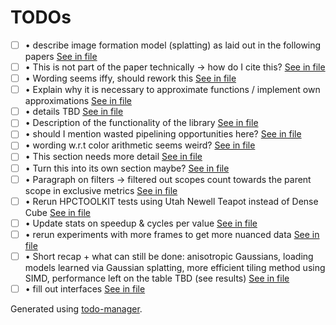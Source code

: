 # TODOs
<!---@TODO-List-Start--->
- [ ] • describe image formation model (splatting) as laid out in the following papers [See in file](main.tex#L161)
- [ ] • This is not part of the paper technically -> how do I cite this? [See in file](main.tex#L183)
- [ ] • Wording seems iffy, should rework this [See in file](main.tex#L184)
- [ ] • Explain why it is necessary to approximate functions / implement own approximations [See in file](main.tex#L481)
- [ ] • details TBD [See in file](main.tex#L621)
- [ ] • Description of the functionality of the library [See in file](main.tex#L708)
- [ ] • should I mention wasted pipelining opportunities here? [See in file](main.tex#L793)
- [ ] • wording w.r.t color arithmetic seems weird? [See in file](main.tex#L1130)
- [ ] • This section needs more detail [See in file](main.tex#L1159)
- [ ] • Turn this into its own section maybe? [See in file](main.tex#L1417)
- [ ] • Paragraph on filters -> filtered out scopes count towards the parent scope in exclusive metrics [See in file](main.tex#L1455)
- [ ] • Rerun HPCTOOLKIT tests using Utah Newell Teapot instead of Dense Cube [See in file](main.tex#L1513)
- [ ] • Update stats on speedup & cycles per value [See in file](main.tex#L1555)
- [ ] • rerun experiments with more frames to get more nuanced data [See in file](main.tex#L1622)
- [ ] • Short recap + what can still be done: anisotropic Gaussians, loading models learned via Gaussian splatting, more efficient tiling method using SIMD, performance left on the table TBD (see results) [See in file](main.tex#L1631)
- [ ] • fill out interfaces [See in file](main.tex#L2053)
<!---@TODO-List-End--->

Generated using [todo-manager](https://github.com/dwd31415/todo-manager).
